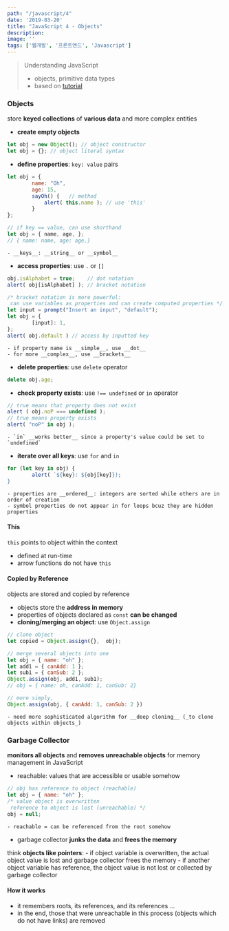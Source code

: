 ```yaml
---
path: "/javascript/4"
date: '2019-03-20'
title: "JavaScript 4 - Objects"
description: 
image: ''
tags: ['웹개발', '프론트엔드', 'Javascript']
---
```

> Understanding JavaScript
> - objects, primitive data types
> - based on [tutorial](http://javascript.info/)

### Objects
store __keyed collections__ of __various data__ and more complex entities
- __create empty objects__
```js
let obj = new Object(); // object constructor
let obj = {}; // object literal syntax
```
- __define properties__: `key: value` pairs
```js
let obj = {
        name: "Oh", 
        age: 15,
        sayOh() {   // method
            alert( this.name ); // use 'this'
        }
};
```
```js
// if key == value, can use shorthand
let obj = { name, age, };
// { name: name, age: age,}
```
    - __keys__: __string__ or __symbol__
- __access properties__: use `.` or `[]`
```js
obj.isAlphabet = true;    // dot notation
alert( obj[isAlphabet] ); // bracket notation
```
```js
/* bracket notation is more powerful: 
 can use variables as properties and can create computed properties */
let input = prompt("Insert an input", "default");
let obj = {
        [input]: 1,
};
alert( obj.default ) // access by inputted key
```
    - if property name is __simple__, use __dot__
    - for more __complex__, use __brackets__
- __delete properties__: use `delete` operator
```js
delete obj.age;
```
- __check property exists__: use `!== undefined` or `in` operator
```js
// true means that property does not exist
alert ( obj.noP === undefined );
// true means property exists
alert( "noP" in obj );
```
    - `in` __works better__ since a property's value could be set to `undefined`
- __iterate over all keys__: use `for` and `in`
```js
for (let key in obj) {
        alert( `${key}: ${obj[key]});
}
```
    - properties are __ordered__: integers are sorted while others are in order of creation
    - symbol properties do not appear in for loops bcuz they are hidden properties

#### This
`this` points to object within the context
- defined at run-time
- arrow functions do not have `this`

#### Copied by Reference
objects are stored and copied by reference
- objects store the __address in memory__
- properties of objects declared as `const` __can be changed__
- __cloning/merging an object__: use `Object.assign`
```js
// clone object
let copied = Object.assign({},  obj);
```
```js
// merge several objects into one
let obj = { name: "oh" };
let add1 = { canAdd: 1 };
let sub1 = { canSub: 2 };
Object.assign(obj, add1, sub1);
// obj = { name: oh, canAdd: 1, canSub: 2}
```
```js
// more simply,
Object.assign(obj, { canAdd: 1, canSub: 2 })
```
    - need more sophisticated algorithm for __deep cloning__ (_to clone objects within objects_)

### Garbage Collector
__monitors all objects__ and __removes unreachable objects__ for memory management in JavaScript
- reachable: values that are accessible or usable somehow
```js
// obj has reference to object (reachable)
let obj = { name: "oh" };
/* value object is overwritten
 reference to object is lost (unreachable) */
obj = null;
```
    - reachable = can be referenced from the root somehow
- garbage collector __junks the data__ and __frees the memory__

think __objects like pointers__:
    - if object variable is overwritten, the actual object value is lost and garbage collector frees the memory
    - if another object variable has reference, the object value is not lost or collected by garbage collector

#### How it works
- it remembers roots, its references, and its references ...
- in the end, those that were unreachable in this process (objects which do not have links) are removed
